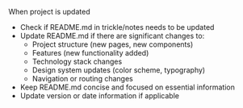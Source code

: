 When project is updated

- Check if README.md in trickle/notes needs to be updated
- Update README.md if there are significant changes to:
  - Project structure (new pages, new components)
  - Features (new functionality added)
  - Technology stack changes
  - Design system updates (color scheme, typography)
  - Navigation or routing changes
- Keep README.md concise and focused on essential information
- Update version or date information if applicable